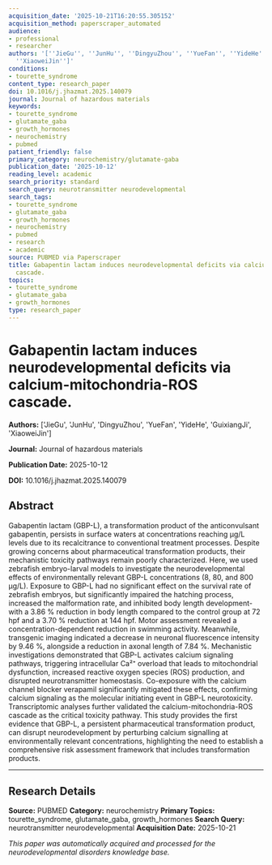 ```yaml
---
acquisition_date: '2025-10-21T16:20:55.305152'
acquisition_method: paperscraper_automated
audience:
- professional
- researcher
authors: '[''JieGu'', ''JunHu'', ''DingyuZhou'', ''YueFan'', ''YideHe'', ''GuixiangJi'',
  ''XiaoweiJin'']'
conditions:
- tourette_syndrome
content_type: research_paper
doi: 10.1016/j.jhazmat.2025.140079
journal: Journal of hazardous materials
keywords:
- tourette_syndrome
- glutamate_gaba
- growth_hormones
- neurochemistry
- pubmed
patient_friendly: false
primary_category: neurochemistry/glutamate-gaba
publication_date: '2025-10-12'
reading_level: academic
search_priority: standard
search_query: neurotransmitter neurodevelopmental
search_tags:
- tourette_syndrome
- glutamate_gaba
- growth_hormones
- neurochemistry
- pubmed
- research
- academic
source: PUBMED via Paperscraper
title: Gabapentin lactam induces neurodevelopmental deficits via calcium-mitochondria-ROS
  cascade.
topics:
- tourette_syndrome
- glutamate_gaba
- growth_hormones
type: research_paper
---
```


# Gabapentin lactam induces neurodevelopmental deficits via calcium-mitochondria-ROS cascade.

**Authors:** ['JieGu', 'JunHu', 'DingyuZhou', 'YueFan', 'YideHe', 'GuixiangJi', 'XiaoweiJin']

**Journal:** Journal of hazardous materials

**Publication Date:** 2025-10-12

**DOI:** 10.1016/j.jhazmat.2025.140079

## Abstract

Gabapentin lactam (GBP-L), a transformation product of the anticonvulsant gabapentin, persists in surface waters at concentrations reaching μg/L levels due to its recalcitrance to conventional treatment processes. Despite growing concerns about pharmaceutical transformation products, their mechanistic toxicity pathways remain poorly characterized. Here, we used zebrafish embryo-larval models to investigate the neurodevelopmental effects of environmentally relevant GBP-L concentrations (8, 80, and 800 μg/L). Exposure to GBP-L had no significant effect on the survival rate of zebrafish embryos, but significantly impaired the hatching process, increased the malformation rate, and inhibited body length development-with a 3.86 % reduction in body length compared to the control group at 72 hpf and a 3.70 % reduction at 144 hpf. Motor assessment revealed a concentration-dependent reduction in swimming activity. Meanwhile, transgenic imaging indicated a decrease in neuronal fluorescence intensity by 9.46 %, alongside a reduction in axonal length of 7.84 %. Mechanistic investigations demonstrated that GBP-L activates calcium signaling pathways, triggering intracellular Ca²⁺ overload that leads to mitochondrial dysfunction, increased reactive oxygen species (ROS) production, and disrupted neurotransmitter homeostasis. Co-exposure with the calcium channel blocker verapamil significantly mitigated these effects, confirming calcium signaling as the molecular initiating event in GBP-L neurotoxicity. Transcriptomic analyses further validated the calcium-mitochondria-ROS cascade as the critical toxicity pathway. This study provides the first evidence that GBP-L, a persistent pharmaceutical transformation product, can disrupt neurodevelopment by perturbing calcium signalling at environmentally relevant concentrations, highlighting the need to establish a comprehensive risk assessment framework that includes transformation products.

---

## Research Details

**Source:** PUBMED
**Category:** neurochemistry
**Primary Topics:** tourette_syndrome, glutamate_gaba, growth_hormones
**Search Query:** neurotransmitter neurodevelopmental
**Acquisition Date:** 2025-10-21

*This paper was automatically acquired and processed for the neurodevelopmental disorders knowledge base.*
